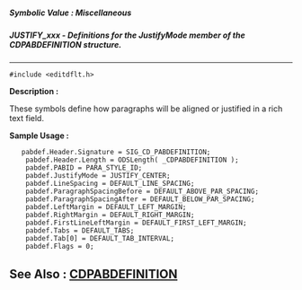 ##### Symbolic Value : Miscellaneous
##### JUSTIFY_xxx - Definitions for the JustifyMode member of the CDPABDEFINITION structure.
---
```
#include <editdflt.h>
```
**Description :**

These symbols define how paragraphs will be aligned or justified in a rich text 
field.

**Sample Usage :**
```
   pabdef.Header.Signature = SIG_CD_PABDEFINITION;
    pabdef.Header.Length = ODSLength( _CDPABDEFINITION );
    pabdef.PABID = PARA_STYLE_ID;
    pabdef.JustifyMode = JUSTIFY_CENTER;
    pabdef.LineSpacing = DEFAULT_LINE_SPACING;
    pabdef.ParagraphSpacingBefore = DEFAULT_ABOVE_PAR_SPACING;
    pabdef.ParagraphSpacingAfter = DEFAULT_BELOW_PAR_SPACING;
    pabdef.LeftMargin = DEFAULT_LEFT_MARGIN;
    pabdef.RightMargin = DEFAULT_RIGHT_MARGIN;
    pabdef.FirstLineLeftMargin = DEFAULT_FIRST_LEFT_MARGIN;
    pabdef.Tabs = DEFAULT_TABS;
    pabdef.Tab[0] = DEFAULT_TAB_INTERVAL;
    pabdef.Flags = 0;
```
**See Also :**
[CDPABDEFINITION](/reference/Data/CDPABDEFINITION)
---
